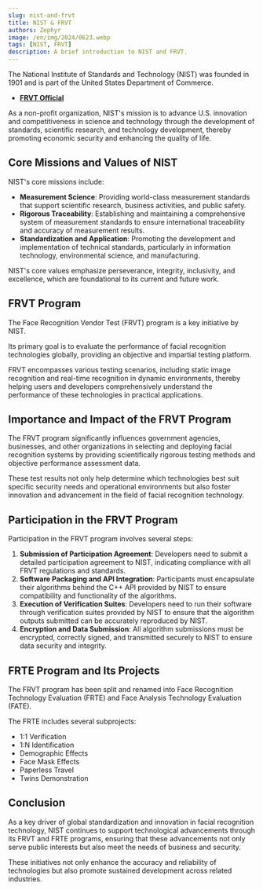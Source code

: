 ```yaml
---
slug: nist-and-frvt
title: NIST & FRVT
authors: Zephyr
image: /en/img/2024/0623.webp
tags: [NIST, FRVT]
description: A brief introduction to NIST and FRVT.
---
```


The National Institute of Standards and Technology (NIST) was founded in 1901 and is part of the United States Department of Commerce.

- [**FRVT Official**](https://www.nist.gov/)

As a non-profit organization, NIST's mission is to advance U.S. innovation and competitiveness in science and technology through the development of standards, scientific research, and technology development, thereby promoting economic security and enhancing the quality of life.

<!-- truncate -->

## Core Missions and Values of NIST

NIST's core missions include:

- **Measurement Science**: Providing world-class measurement standards that support scientific research, business activities, and public safety.
- **Rigorous Traceability**: Establishing and maintaining a comprehensive system of measurement standards to ensure international traceability and accuracy of measurement results.
- **Standardization and Application**: Promoting the development and implementation of technical standards, particularly in information technology, environmental science, and manufacturing.

NIST's core values emphasize perseverance, integrity, inclusivity, and excellence, which are foundational to its current and future work.

## FRVT Program

The Face Recognition Vendor Test (FRVT) program is a key initiative by NIST.

Its primary goal is to evaluate the performance of facial recognition technologies globally, providing an objective and impartial testing platform.

FRVT encompasses various testing scenarios, including static image recognition and real-time recognition in dynamic environments, thereby helping users and developers comprehensively understand the performance of these technologies in practical applications.

## Importance and Impact of the FRVT Program

The FRVT program significantly influences government agencies, businesses, and other organizations in selecting and deploying facial recognition systems by providing scientifically rigorous testing methods and objective performance assessment data.

These test results not only help determine which technologies best suit specific security needs and operational environments but also foster innovation and advancement in the field of facial recognition technology.

## Participation in the FRVT Program

Participation in the FRVT program involves several steps:

1. **Submission of Participation Agreement**: Developers need to submit a detailed participation agreement to NIST, indicating compliance with all FRVT regulations and standards.
2. **Software Packaging and API Integration**: Participants must encapsulate their algorithms behind the C++ API provided by NIST to ensure compatibility and functionality of the algorithms.
3. **Execution of Verification Suites**: Developers need to run their software through verification suites provided by NIST to ensure that the algorithm outputs submitted can be accurately reproduced by NIST.
4. **Encryption and Data Submission**: All algorithm submissions must be encrypted, correctly signed, and transmitted securely to NIST to ensure data security and integrity.

## FRTE Program and Its Projects

The FRVT program has been split and renamed into Face Recognition Technology Evaluation (FRTE) and Face Analysis Technology Evaluation (FATE).

The FRTE includes several subprojects:

- 1:1 Verification
- 1:N Identification
- Demographic Effects
- Face Mask Effects
- Paperless Travel
- Twins Demonstration

## Conclusion

As a key driver of global standardization and innovation in facial recognition technology, NIST continues to support technological advancements through its FRVT and FRTE programs, ensuring that these advancements not only serve public interests but also meet the needs of business and security.

These initiatives not only enhance the accuracy and reliability of technologies but also promote sustained development across related industries.
